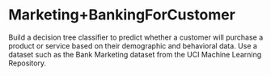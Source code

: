 # Marketing+BankingForCustomer

Build a decision tree classifier to predict whether a customer will purchase a product or service based on their demographic and behavioral data. Use a dataset such as the Bank Marketing dataset from the UCI Machine Learning Repository.
